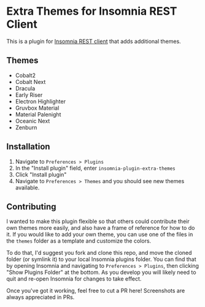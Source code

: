 # Extra Themes for Insomnia REST Client

This is a plugin for [Insomnia REST client](https://insomnia.rest) that adds additional themes.

## Themes

- Cobalt2
- Cobalt Next
- Dracula
- Early Riser
- Electron Highlighter
- Gruvbox Material
- Material Palenight
- Oceanic Next
- Zenburn

## Installation

1. Navigate to `Preferences > Plugins`
1. In the "Install plugin" field, enter `insomnia-plugin-extra-themes`
1. Click "Install plugin"
1. Navigate to `Preferences > Themes` and you should see new themes available.

## Contributing

I wanted to make this plugin flexible so that others could contribute their own themes more easily, and also have a frame of reference for how to do it. If you would like to add your own theme, you can use one of the files in the `themes` folder as a template and customize the colors.

To do that, I'd suggest you fork and clone this repo, and move the cloned folder (or symlink it) to your local Insomnia plugins folder. You can find that by opening Insomnia and navigating to `Preferences > Plugins`, then clicking "Show Plugins Folder" at the bottom. As you develop you will likely need to quit and re-open Insomnia for changes to take effect.

Once you've got it working, feel free to cut a PR here! Screenshots are always appreciated in PRs.
